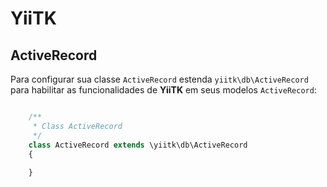 # YiiTK

## ActiveRecord

Para configurar sua classe `ActiveRecord` estenda `yiitk\db\ActiveRecord` para habilitar as funcionalidades de **YiiTK** em seus modelos `ActiveRecord`:

```php

    /**
     * Class ActiveRecord
     */
    class ActiveRecord extends \yiitk\db\ActiveRecord
    {
        
    }

```


